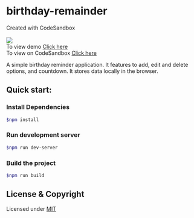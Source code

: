 # birthday-remainder

Created with CodeSandbox
<br><br>
![](https://img.shields.io/badge/Status-Complete-green.svg) <br>
To view demo [Click here](https://csb-9w39t.netlify.app/) <br>
To view on CodeSandbox [Click here](https://codesandbox.io/s/github/vk0808/birthday-remainder)

A simple birthday reminder application. It features to add, edit and delete options, and countdown. It stores data locally in the browser. 

## Quick start:

### Install Dependencies

```sh
$npm install
```

### Run development server

```sh
$npm run dev-server
```

### Build the project

```sh
$npm run build
```

## License & Copyright

Licensed under [MIT](LICENSE)
